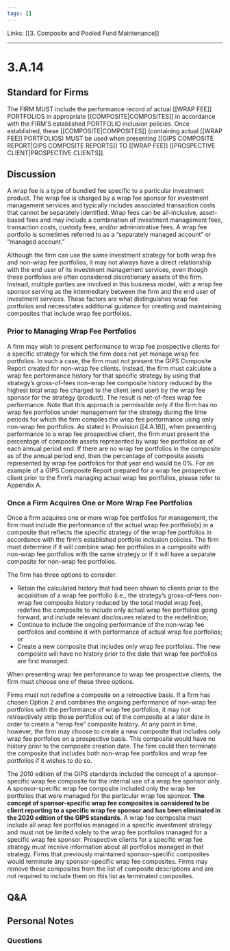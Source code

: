 ```yaml
---
tags: []
---
```

Links: [[3. Composite and Pooled Fund Maintenance]]
___
# 3.A.14
## Standard for Firms
The FIRM MUST include the performance record of actual [[WRAP FEE]] PORTFOLIOS in appropriate [[COMPOSITE|COMPOSITES]] in accordance with the FIRM’S established PORTFOLIO inclusion policies. Once established, these [[COMPOSITE|COMPOSITES]] (containing actual [[WRAP FEE]] PORTFOLIOS) MUST be used when presenting [[GIPS COMPOSITE REPORT|GIPS COMPOSITE REPORTS]] TO [[WRAP FEE]] [[PROSPECTIVE CLIENT|PROSPECTIVE CLIENTS]].
## Discussion
A wrap fee is a type of bundled fee specific to a particular investment product. The wrap fee is charged by a wrap fee sponsor for investment management services and typically includes associated transaction costs that cannot be separately identified. Wrap fees can be all-inclusive, asset-based fees and may include a combination of investment management fees, transaction costs, custody fees, and/or administrative fees. A wrap fee portfolio is sometimes referred to as a “separately managed account” or “managed account.”

Although the firm can use the same investment strategy for both wrap fee and non-wrap fee portfolios, it may not always have a direct relationship with the end user of its investment management services, even though these portfolios are often considered discretionary assets of the firm. Instead, multiple parties are involved in this business model, with a wrap fee sponsor serving as the intermediary between the firm and the end user of investment services. These factors are what distinguishes wrap fee portfolios and necessitates additional guidance for creating and maintaining composites that include wrap fee portfolios.
### Prior to Managing Wrap Fee Portfolios
A firm may wish to present performance to wrap fee prospective clients for a specific strategy for which the firm does not yet manage wrap fee portfolios. In such a case, the firm must not present the GIPS Composite Report created for non-wrap fee clients. Instead, the firm must calculate a wrap fee performance history for that specific strategy by using that strategy’s gross-of-fees non-wrap fee composite history reduced by the highest total wrap fee charged to the client (end user) by the wrap fee sponsor for the strategy (product). The result is net-of-fees wrap fee performance. Note that this approach is permissible only if the firm has no wrap fee portfolios under management for the strategy during the time periods for which the firm compiles the wrap fee performance using only non-wrap fee portfolios. As stated in Provision [[4.A.16]], when presenting performance to a wrap fee prospective client, the firm must present the percentage of composite assets represented by wrap fee portfolios as of each annual period end. If there are no wrap fee portfolios in the composite as of the annual period end, then the percentage of composite assets represented by wrap fee portfolios for that year end would be 0%. For an example of a GIPS Composite Report prepared for a wrap fee prospective client prior to the firm’s managing actual wrap fee portfolios, please refer to Appendix A.
### Once a Firm Acquires One or More Wrap Fee Portfolios
Once a firm acquires one or more wrap fee portfolios for management, the firm must include the performance of the actual wrap fee portfolio(s) in a composite that reflects the specific strategy of the wrap fee portfolios in accordance with the firm’s established portfolio inclusion policies. The firm must determine if it will combine wrap fee portfolios in a composite with non-wrap fee portfolios with the same strategy or if it will have a separate composite for non-wrap fee portfolios.

The firm has three options to consider:
- Retain the calculated history that had been shown to clients prior to the acquisition of a wrap fee portfolio (i.e., the strategy’s gross-of-fees non-wrap fee composite history reduced by the total model wrap fee), redefine the composite to include only actual wrap fee portfolios going forward, and include relevant disclosures related to the redefinition;
- Continue to include the ongoing performance of the non-wrap fee portfolios and combine it with performance of actual wrap fee portfolios; or
- Create a new composite that includes only wrap fee portfolios. The new composite will have no history prior to the date that wrap fee portfolios are first managed.

When presenting wrap fee performance to wrap fee prospective clients, the firm must choose one of these three options.

Firms must not redefine a composite on a retroactive basis. If a firm has chosen Option 2 and combines the ongoing performance of non-wrap fee portfolios with the performance of wrap fee portfolios, it may not retroactively strip those portfolios out of the composite at a later date in order to create a “wrap fee” composite history. At any point in time, however, the firm may choose to create a new composite that includes only wrap fee portfolios on a prospective basis. This composite would have no history prior to the composite creation date. The firm could then terminate the composite that includes both non-wrap fee portfolios and wrap fee portfolios if it wishes to do so.

The 2010 edition of the GIPS standards included the concept of a sponsor-specific wrap fee composite for the internal use of a wrap fee sponsor only. A sponsor-specific wrap fee composite included only the wrap fee portfolios that were managed for the particular wrap fee sponsor. **The concept of sponsor-specific wrap fee composites is considered to be client reporting to a specific wrap fee sponsor and has been eliminated in the 2020 edition of the GIPS standards.** A wrap fee composite must include all wrap fee portfolios managed in a specific investment strategy and must not be limited solely to the wrap fee portfolios managed for a specific wrap fee sponsor. Prospective clients for a specific wrap fee strategy must receive information about all portfolios managed in that strategy. Firms that previously maintained sponsor-specific composites would terminate any sponsor-specific wrap fee composites. Firms may remove these composites from the list of composite descriptions and are not required to include them on this list as terminated composites.
## Q&A

## Personal Notes

### Questions